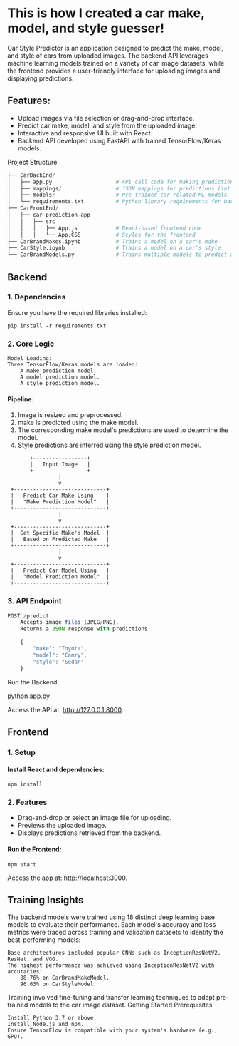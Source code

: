 # This is how I created a car make, model, and style guesser!

Car Style Predictor is an application designed to predict the make, model, and style of cars from uploaded images. The backend API leverages machine learning models trained on a variety of car image datasets, while the frontend provides a user-friendly interface for uploading images and displaying predictions.

## Features:
- Upload images via file selection or drag-and-drop interface.
- Predict car make, model, and style from the uploaded image.
- Interactive and responsive UI built with React.
- Backend API developed using FastAPI with trained TensorFlow/Keras models.

Project Structure
```python
├── CarBackEnd/
│   ├── app.py                    # API call code for making prediction
│   ├── mappings/                 # JSON mappings for predictions (int -> name)
│   ├── models/                   # Pre-trained car-related ML models
│   └── requirements.txt          # Python library requirements for backend
├── CarFrontEnd/
│   ├── car-prediction-app
│   │   ├── src
│   │   │   ├── App.js            # React-based frontend code
│   │   │   └── App.CSS           # Styles for the frontend    
├── CarBrandMakes.ipynb           # Trains a model on a car's make
├── CarStyle.ipynb                # Trains a model on a car's style
└── CarBrandModels.py             # Trains multiple models to predict a car's model
```
## Backend
### 1. Dependencies

Ensure you have the required libraries installed:

`pip install -r requirements.txt`

### 2. Core Logic
    Model Loading:
    Three TensorFlow/Keras models are loaded:
        A make prediction model.
        A model prediction model.
        A style prediction model.


#### Pipeline:
1. Image is resized and preprocessed.
2. make is predicted using the make model.
3. The corresponding make model's predictions are used to determine the model.
4. Style predictions are inferred using the style prediction model.

```
       +-----------------+
       |   Input Image   |
       +-----------------+
                |
                v
 +-----------------------------+
 |   Predict Car Make Using    |
 |   "Make Prediction Model"   |
 +-----------------------------+
                |
                v
 +-----------------------------+
 |  Get Specific Make's Model  |
 |   Based on Predicted Make   |
 +-----------------------------+
                |
                v
 +-----------------------------+
 |   Predict Car Model Using   |
 |   "Model Prediction Model"  |
 +-----------------------------+  
```

### 3. API Endpoint

```javascript
POST /predict
    Accepts image files (JPEG/PNG).
    Returns a JSON response with predictions:

    {
        "make": "Toyota",
        "model": "Camry",
        "style": "Sedan"
    }
```

Run the Backend:

python app.py

Access the API at: http://127.0.0.1:8000.
## Frontend
### 1. Setup

#### Install React and dependencies:

`npm install`

### 2. Features
- Drag-and-drop or select an image file for uploading.
- Previews the uploaded image.
- Displays predictions retrieved from the backend.

#### Run the Frontend:

`npm start`

Access the app at: http://localhost:3000.

## Training Insights

The backend models were trained using 18 distinct deep learning base models to evaluate their performance. Each model's accuracy and loss metrics were traced across training and validation datasets to identify the best-performing models:

    Base architectures included popular CNNs such as InceptionResNetV2, ResNet, and VGG.
    The highest performance was achieved using InceptionResNetV2 with accuracies:
        88.76% on CarBrandMakeModel.
        96.63% on CarStyleModel.

Training involved fine-tuning and transfer learning techniques to adapt pre-trained models to the car image dataset.
Getting Started
Prerequisites

    Install Python 3.7 or above.
    Install Node.js and npm.
    Ensure TensorFlow is compatible with your system's hardware (e.g., GPU).

